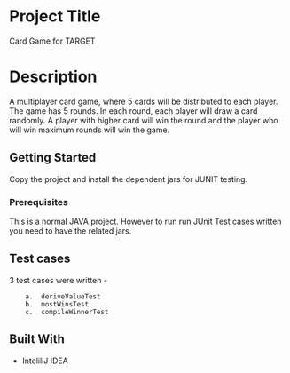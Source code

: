 # Project Title

Card Game for TARGET

# Description

A multiplayer card game, where 5 cards will be distributed to each player. The game has 5 rounds. In each round,
each player will draw a card randomly. A player with higher card will win the round and the player who will win maximum rounds will win the game.

## Getting Started

Copy the project and install the dependent jars for JUNIT testing. 

### Prerequisites

This is a normal JAVA project. However to run run JUnit Test cases written you need to have the related jars.


## Test cases

3 test cases were written - 
```
	a.  deriveValueTest
	b.  mostWinsTest
	c.  compileWinnerTest
```

## Built With

* InteliliJ IDEA 
